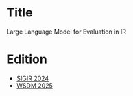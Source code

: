 # Title
Large Language Model for Evaluation in IR

# Edition
- [SIGIR 2024](https://llm4eval.github.io/SIGIR2024/)
- [WSDM 2025](https://llm4eval.github.io/WSDM2025/)
